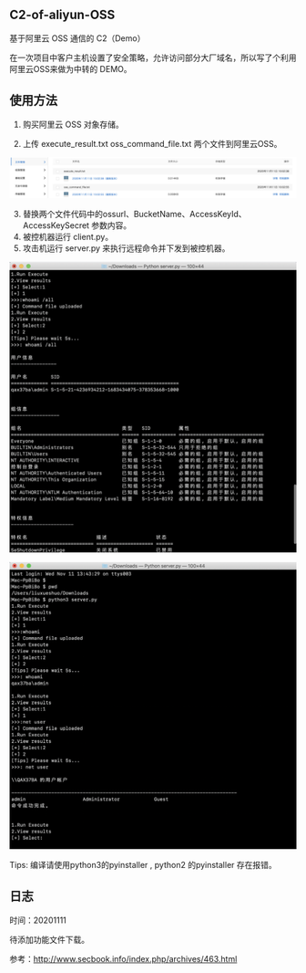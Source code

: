 ## C2-of-aliyun-OSS

基于阿里云 OSS 通信的 C2（Demo）

在一次项目中客户主机设置了安全策略，允许访问部分大厂域名，所以写了个利用阿里云OSS来做为中转的 DEMO。



## 使用方法

1. 购买阿里云 OSS 对象存储。

2. 上传 execute_result.txt  oss_command_file.txt 两个文件到阿里云OSS。

![image-20201111135923411](img/image-20201111135923411.png)

3. 替换两个文件代码中的ossurl、BucketName、AccessKeyId、AccessKeySecret 参数内容。
4. 被控机器运行 client.py。
5. 攻击机运行 server.py 来执行远程命令并下发到被控机器。

![image-20201111135204798](img/image-20201111135204798.png)

![image-20201111140632708](img/image-20201111140632708.png)

Tips: 编译请使用python3的pyinstaller , python2 的pyinstaller 存在报错。



## 日志

时间：20201111

待添加功能文件下载。





参考：http://www.secbook.info/index.php/archives/463.html